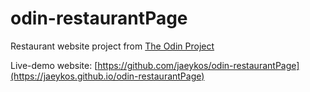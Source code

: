 # odin-restaurantPage

Restaurant website project from [The Odin Project](https://www.theodinproject.com/lessons/node-path-javascript-restaurant-page)

Live-demo website: [https://github.com/jaeykos/odin-restaurantPage](https://jaeykos.github.io/odin-restaurantPage)
